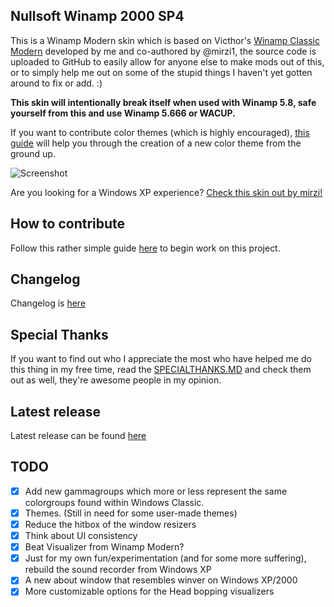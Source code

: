 ## Nullsoft Winamp 2000 SP4
This is a Winamp Modern skin which is based on Victhor's [Winamp Classic Modern](https://www.deviantart.com/victhor/art/Winamp-Classic-Modern-by-Victhor-805797724) developed by me and co-authored by @mirzi1, the source code is uploaded to GitHub to easily allow for anyone else to make mods out of this, or to simply help me out on some of the stupid things I haven't yet gotten around to fix or add. :)

**This skin will intentionally break itself when used with Winamp 5.8, safe yourself from this and use Winamp 5.666 or WACUP.**

If you want to contribute color themes (which is highly encouraged), [this guide](https://github.com/The1Freeman/Winamp2000SP4/blob/master/contributing.md) will help you through the creation of a new color theme from the ground up.

![Screenshot](https://github.com/The1Freeman/Winamp2000SP4/blob/master/screenshot.png?raw=true)

Are you looking for a Windows XP experience?
[Check this skin out by mirzi!](https://github.com/mirzi1/winampxp)

## How to contribute
Follow this rather simple guide [here](https://github.com/The1Freeman/Winamp2000SP4/blob/master/contributing.md) to begin work on this project.

## Changelog
Changelog is [here](https://github.com/The1Freeman/Winamp2000SP4/blob/master/CHANGELOG.md)

## Special Thanks
If you want to find out who I appreciate the most who have helped me do this thing in my free time, read the [SPECIALTHANKS.MD](https://github.com/The1Freeman/Winamp2000SP4/blob/master/SPECIALTHANKS.md) and check them out as well, they're awesome people in my opinion.

## Latest release
Latest release can be found [here](https://github.com/The1Freeman/Winamp2000SP4/releases)

## TODO

 - [x] Add new gammagroups which more or less represent the same colorgroups found within Windows Classic.
 - [x] Themes. (Still in need for some user-made themes)
 - [x] Reduce the hitbox of the window resizers
 - [x] Think about UI consistency
 - [x] Beat Visualizer from Winamp Modern?
 - [x] Just for my own fun/experimentation (and for some more suffering), rebuild the sound recorder from Windows XP
 - [x] A new about window that resembles winver on Windows XP/2000
 - [X] More customizable options for the Head bopping visualizers
